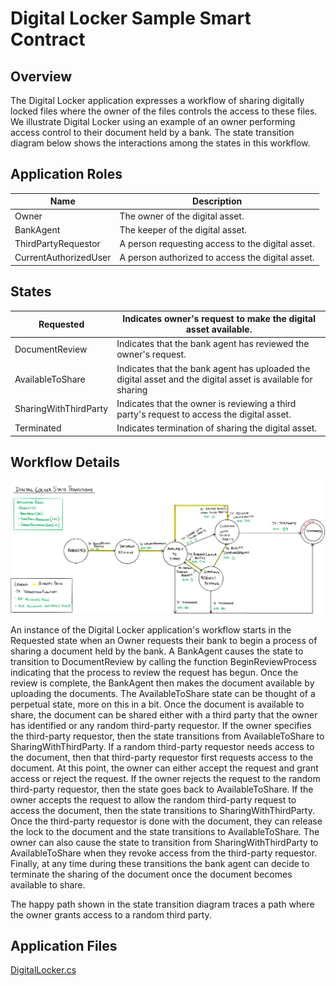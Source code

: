 Digital Locker Sample Smart Contract
==================================================================

Overview 
---------

The Digital Locker application expresses a workflow of sharing digitally locked
files where the owner of the files controls the access to these files.  We
illustrate Digital Locker using an example of an owner performing access control
to their document held by a bank.  The state transition diagram below shows the
interactions among the states in this workflow. 

Application Roles 
------------------

| Name                   | Description                                       |
|------------------------|---------------------------------------------------|
| Owner                  | The owner of the digital asset.                   |
| BankAgent              | The keeper of the digital asset.                  |
| ThirdPartyRequestor    | A person requesting access to the digital asset.  |
| CurrentAuthorizedUser  | A person authorized to access the digital asset.  |

States 
-------

| Requested              | Indicates owner's request to make the digital asset available.                                             |
|------------------------|------------------------------------------------------------------------------------------------------------|
| DocumentReview         | Indicates that the bank agent has reviewed the owner's request.                                            |
| AvailableToShare       | Indicates that the bank agent has uploaded the digital asset and the digital asset is available for sharing  |
| SharingWithThirdParty  | Indicates that the owner is reviewing a third party's request to access the digital asset.                 |
| Terminated             | Indicates termination of sharing the digital asset.                                                        |

 Workflow Details
-----------------

![state diagram of the workflow](diagram.png)

An instance of the Digital Locker application's workflow starts in the Requested
state when an Owner requests their bank to begin a process of sharing a document
held by the bank.  A BankAgent causes the state to transition to DocumentReview
by calling the function BeginReviewProcess indicating that the process to review
the request has begun.  Once the review is complete, the BankAgent then makes
the document available by uploading the documents.  The AvailableToShare state
can be thought of a perpetual state, more on this in a bit. Once the document is
available to share, the document can be shared either with a third party that
the owner has identified or any random third-party requestor.  If the owner
specifies the third-party requestor, then the state transitions from
AvailableToShare to SharingWithThirdParty.  If a random third-party requestor
needs access to the document, then that third-party requestor first requests
access to the document.  At this point, the owner can either accept the request
and grant access or reject the request.  If the owner rejects the request to the
random third-party requestor, then the state goes back to AvailableToShare.  If
the owner accepts the request to allow the random third-party request to access
the document, then the state transitions to SharingWithThirdParty.  Once the
third-party requestor is done with the document, they can release the lock to
the document and the state transitions to AvailableToShare.  The owner can also
cause the state to transition from SharingWithThirdParty to AvailableToShare
when they revoke access from the third-party requestor.  Finally, at any time
during these transitions the bank agent can decide to terminate the sharing of
the document once the document becomes available to share. 

The happy path shown in the state transition diagram traces a path where the
owner grants access to a random third party. 

Application Files
-----------------
[DigitalLocker.cs](./DigitalLockerContract/DigitalLocker.cs)